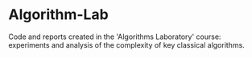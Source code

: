 # Algorithm-Lab
Code and reports created in the 'Algorithms Laboratory' course: experiments and analysis of the complexity of key classical algorithms.
